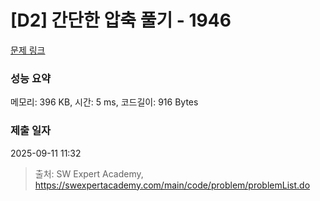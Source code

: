 # [D2] 간단한 압축 풀기 - 1946 

[문제 링크](https://swexpertacademy.com/main/code/problem/problemDetail.do?contestProbId=AV5PmkDKAOMDFAUq) 

### 성능 요약

메모리: 396 KB, 시간: 5 ms, 코드길이: 916 Bytes

### 제출 일자

2025-09-11 11:32



> 출처: SW Expert Academy, https://swexpertacademy.com/main/code/problem/problemList.do